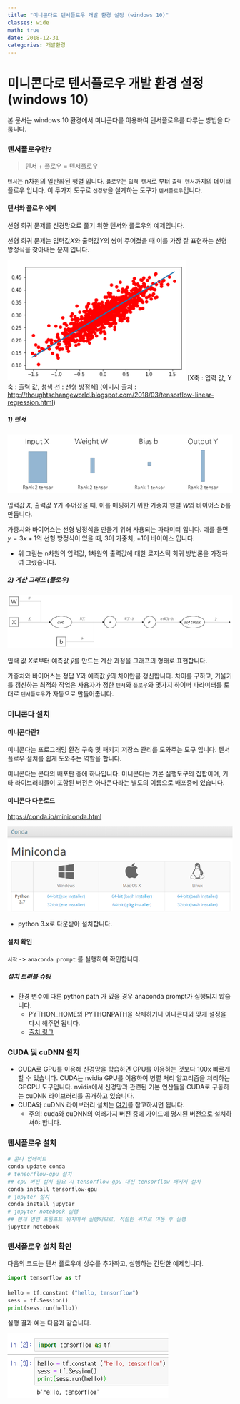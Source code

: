 ```yaml
---
title: "미니콘다로 텐서플로우 개발 환경 설정 (windows 10)"
classes: wide
math: true
date: 2018-12-31
categories: 개발환경
---
```


# 미니콘다로 텐서플로우 개발 환경 설정 (windows 10)

본 문서는 windows 10 환경에서 미니콘다를 이용하여 텐서플로우를 다루는 방법을 다룹니다.

### 텐서플로우란?

> 텐서 + 플로우 = 텐서플로우

`텐서`는 n차원의 일반화된 행렬 입니다.
`플로우`는 `입력 텐서`로 부터 `출력 텐서`까지의 데이터플로우 입니다.
이 두가지 도구로 `신경망`을 설계하는 도구가 `텐서플로우`입니다.

#### 텐서와 플로우 예제

선형 회귀 문제를 신경망으로 풀기 위한 텐서와 플로우의 예제입니다.

선형 회귀 문제는 입력값$X$와 출력값$Y$의 쌍이 주어졌을 때 이를 가장 잘 표현하는 선형 방정식을 찾아내는 문제 입니다.

![](../assets/2018-12-31-tensorflow-with-miniconda/2018-12-31-18-26-28.png)
[X축 : 입력 값, Y축 : 출력 값, 청색 선 : 선형 방정식]
(이미지 출처 : http://thoughtschangeworld.blogspot.com/2018/03/tensorflow-linear-regression.html)

##### 1) 텐서

![](../assets/2018-12-31-tensorflow-with-miniconda/2018-12-31-18-11-55.png)

입력값 $X$, 출력값 $Y$가 주어졌을 때, 이를 매핑하기 위한 가중치 행렬 $W$와 바이어스 $b$를 만듭니다.

가중치와 바이어스는 선형 방정식을 만들기 위해 사용되는 파라미터 입니다. 예를 들면 $y=3x+1$의 선형 방정식이 있을 때, $3$이 가중치, $+1$이 바이어스 입니다.

* 위 그림는 n차원의 입력값, 1차원의 출력값에 대한 로지스틱 회귀 방법론을 가정하여 그렸습니다.

##### 2) 계산 그래프 (플로우)

![](../assets/2018-12-31-tensorflow-with-miniconda/2018-12-31-18-15-50.png)

입력 값 $X$로부터 예측값 $\hat{y}$를 만드는 계산 과정을 그래프의 형태로 표현합니다.

가중치와 바이어스는 정답 $Y$와 예측값 $\hat{y}$의 차이만큼 갱신합니다. 차이를 구하고, 기울기를 갱신하는 최적화 작업은 사용자가 정한 `텐서`와 `플로우`와 몇가지 하이퍼 파라미터를 토대로 `텐서플로우`가 자동으로 만들어줍니다.

### 미니콘다 설치

#### 미니콘다란?

미니콘다는 프로그래밍 환경 구축 및 패키지 저장소 관리를 도와주는 도구 입니다. 텐서플로우 설치를 쉽게 도와주는 역할을 합니다.

미니콘다는 콘다의 배포판 중에 하나입니다. 미니콘다는 기본 실행도구의 집합이며, 기타 라이브러리들이 포함된 버전은 아나콘다라는 별도의 이름으로 배포중에 있습니다.

#### 미니콘다 다운로드

https://conda.io/miniconda.html

![](../assets/2018-12-31-tensorflow-with-miniconda/2018-12-31-18-23-00.png)

- python 3.x로 다운받아 설치합니다.

#### 설치 확인

`시작` -> `anaconda prompt` 를 실행하여 확인합니다.

##### 설치 트러블 슈팅

- 환경 변수에 다른 python path 가 있을 경우 anaconda prompt가 실행되지 않습니다.
  - PYTHON_HOME와 PYTHONPATH을 삭제하거나 아나콘다와 맞게 설정을 다시 해주면 됩니다.
  - [출처 링크](http://kjk92.tistory.com/14)

### CUDA 및 cuDNN 설치

- CUDA로 GPU를 이용해 신경망을 학습하면 CPU를 이용하는 것보다 100x 빠르게 할 수 있습니다. CUDA는 nvidia GPU를 이용하여 병렬 처리 알고리즘을 처리하는 GPGPU 도구입니다. nvidia에서 신경망과 관련된 기본 연산들을 CUDA로 구동하는 cuDNN 라이브러리를 공개하고 있습니다.
- CUDA와 cuDNN 라이브러리 설치는 [여기](https://www.tensorflow.org/install/gpu)를 참고하시면 됩니다.
  - 주의! cuda와 cuDNN의 여러가지 버전 중에 가이드에 명시된 버전으로 설치하셔야 합니다.

### 텐서플로우 설치

```bash
# 콘다 업데이트
conda update conda
# tensorflow-gpu 설치
## cpu 버전 설치 필요 시 tensorflow-gpu 대신 tensorflow 패키지 설치
conda install tensorflow-gpu
# jupyter 설치
conda install jupyter
# jupyter notebook 실행
## 현재 명령 프롬프트 위치에서 실행되므로, 적절한 위치로 이동 후 실행
jupyter notebook
```

### 텐서플로우 설치 확인

다음의 코드는 텐서 플로우에 상수를 추가하고, 실행하는 간단한 예제입니다.

```py
import tensorflow as tf

hello = tf.constant ("hello, tensorflow")
sess = tf.Session()
print(sess.run(hello))
```

실행 결과 예는 다음과 같습니다.

![](../assets/2018-12-31-tensorflow-with-miniconda/2018-12-31-18-53-20.png)